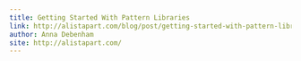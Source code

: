 ```yaml
---
title: Getting Started With Pattern Libraries
link: http://alistapart.com/blog/post/getting-started-with-pattern-libraries/
author: Anna Debenham
site: http://alistapart.com/
---
```

